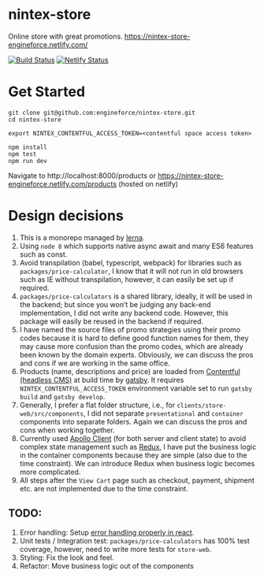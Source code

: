 # nintex-store

Online store with great promotions. https://nintex-store-engineforce.netlify.com/

[![Build Status][1]][2] [![Netlify Status][3]][4]

# Get Started

```
git clone git@github.com:engineforce/nintex-store.git
cd nintex-store

export NINTEX_CONTENTFUL_ACCESS_TOKEN=<contentful space access token>

npm install
npm test
npm run dev
```

Navigate to http://localhost:8000/products or https://nintex-store-engineforce.netlify.com/products (hosted on netlify)

# Design decisions

1. This is a monorepo managed by [lerna](https://github.com/lerna/lerna).
2. Using `node 8` which supports native async await and many ES6 features such as const.
3. Avoid transpilation (babel, typescript, webpack) for libraries such as `packages/price-calculator`, I know that it will not run in old browsers such as IE without transpilation, however, it can easily be set up if required.
4. `packages/price-calculators` is a shared library, ideally, it will be used in the backend; but since you won’t be judging any back-end implementation, I did not write any backend code. However, this package will easily be reused in the backend if required.
5. I have named the source files of promo strategies using their promo codes because it is hard to define good function names for them, they may cause more confusion than the promo codes, which are already been known by the domain experts. Obviously, we can discuss the pros and cons if we are working in the same office.
6. Products (name, descriptions and price) are loaded from [Contentful (headless CMS)](https://www.contentful.com/) at build time by [gatsby](https://www.gatsbyjs.org/). It requires `NINTEX_CONTENTFUL_ACCESS_TOKEN` environment variable set to run `gatsby build` and `gatsby develop`.
7. Generally, I prefer a flat folder structure, i.e., for `clients/store-web/src/components`, I did not separate `presentational` and `container` components into separate folders. Again we can discuss the pros and cons when working together.
8. Currently used [Apollo Client](https://github.com/apollographql/apollo-client) (for both server and client state) to avoid complex state management such as [Redux](https://redux.js.org/introduction/getting-started), I have put the business logic in the container components because they are simple (also due to the time constraint). We can introduce Redux when business logic becomes more complicated.
9. All steps after the `View Cart` page such as checkout, payment, shipment etc. are not implemented due to the time constraint.

## TODO:

1. Error handling: Setup [error handling properly in react](https://reactjs.org/blog/2017/07/26/error-handling-in-react-16.html).
2. Unit tests / Integration test: `packages/price-calculators` has 100% test coverage, however, need to write more tests for `store-web`.
3. Styling: Fix the look and feel.
4. Refactor: Move business logic out of the components

[1]: https://travis-ci.com/engineforce/nintex-store.svg?branch=master
[2]: https://travis-ci.com/engineforce/nintex-store
[3]: https://api.netlify.com/api/v1/badges/e3ce6e44-a5c2-4b83-8d5e-30ab4e9841ef/deploy-status
[4]: https://app.netlify.com/sites/nintex-store-engineforce/deploys

